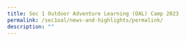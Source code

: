 ```yaml
---
title: Sec 1 Outdoor Adventure Learning (OAL) Camp 2023
permalink: /sec1oal/news-and-highlights/permalink/
description: ""
---
```

